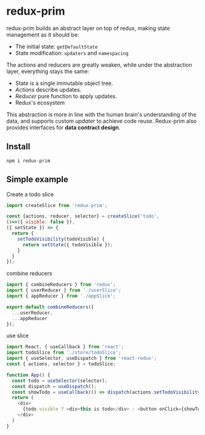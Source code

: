 # redux-prim

redux-prim builds an abstract layer on top of redux, making state management as it should be:
- The initial state: `getDefaultState`
- State modification: `updaters` and `namespacing`

The actions and reducers are greatly weaken, while under the abstraction layer, everything stays the same:

- State is a single immutable object tree.
- *Actions* describe updates.
- *Reducer* pure function to apply updates.
- Redux's ecosystem

This abstraction is more in line with the human brain's understanding of the data, and supports custom *updater* to achieve code reuse. Redux-prim also provides interfaces for **data contract design**.

## Install

```shell
npm i redux-prim
```

## Simple example

Create a todo slice
``` javascript
import createSlice from 'redux-prim';

const {actions, reducer, selector} = createSlice('todo',
()=>({ visible: false }),
({ setState }) => {
  return {
    setTodoVisibility(todoVisible) {
      return setState({ todoVisible });
    }
  }
});

```

combine reducers
``` javascript
import { combineReducers } from 'redux';
import { userReducer } from './userSlice';
import { appReducer } from './appSlice';

export default combineReducers({
  ...userReducer,
  ...appReducer
});
```

use slice
``` javascript
import React, { useCallback } from 'react'; 
import todoSlice from './store/todoSlice';
import { useSelector, useDispatch } from 'react-redux';
const { actions, selector } = todoSlice;

function App() {
  const todo = useSelector(selector);
  const dispatch = useDispatch();
  const showTodo = useCallback(() => dispatch(actions.setTodoVisibility(true)), []); 
  return (
    <div>
      {todo.visible ? <div>this is todo</div> : <button onClick={showTodo}>show todo</button>}
    </div>
  )
}
```
